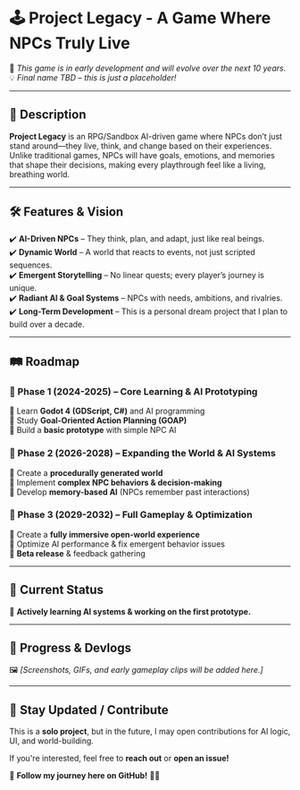 # 🕹️ Project Legacy - A Game Where NPCs Truly Live  

🚧 *This game is in early development and will evolve over the next 10 years.*  
💡 *Final name TBD – this is just a placeholder!*  

---

## 📖 Description  
**Project Legacy** is an RPG/Sandbox AI-driven game where NPCs don’t just stand around—they live, think, and change based on their experiences. Unlike traditional games, NPCs will have goals, emotions, and memories that shape their decisions, making every playthrough feel like a living, breathing world.

---

## 🛠️ Features & Vision  
✔️ **AI-Driven NPCs** – They think, plan, and adapt, just like real beings.  
✔️ **Dynamic World** – A world that reacts to events, not just scripted sequences.  
✔️ **Emergent Storytelling** – No linear quests; every player’s journey is unique.  
✔️ **Radiant AI & Goal Systems** – NPCs with needs, ambitions, and rivalries.  
✔️ **Long-Term Development** – This is a personal dream project that I plan to build over a decade.  

---

## 🛤️ Roadmap  

### 🔹 Phase 1 (2024-2025) – Core Learning & AI Prototyping  
📌 Learn **Godot 4 (GDScript, C#)** and AI programming  
📌 Study **Goal-Oriented Action Planning (GOAP)**  
📌 Build a **basic prototype** with simple NPC AI  

### 🔹 Phase 2 (2026-2028) – Expanding the World & AI Systems  
📌 Create a **procedurally generated world**  
📌 Implement **complex NPC behaviors & decision-making**  
📌 Develop **memory-based AI** (NPCs remember past interactions)  

### 🔹 Phase 3 (2029-2032) – Full Gameplay & Optimization  
📌 Create a **fully immersive open-world experience**  
📌 Optimize AI performance & fix emergent behavior issues  
📌 **Beta release** & feedback gathering  

---

## 📌 Current Status  
🔄 **Actively learning AI systems & working on the first prototype.**  

---

## 📸 Progress & Devlogs  
🖼️ *[Screenshots, GIFs, and early gameplay clips will be added here.]*  

---

## 💬 Stay Updated / Contribute  
This is a **solo project**, but in the future, I may open contributions for AI logic, UI, and world-building.  

If you're interested, feel free to **reach out** or **open an issue!**  

🔗 **Follow my journey here on GitHub!** 🚀🔥  
